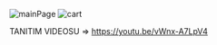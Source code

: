 ![mainPage](https://github.com/user-attachments/assets/f101b8e9-fb4a-4335-a5f7-71d317fc1a33)
![cart](https://github.com/user-attachments/assets/b36431e2-bb7f-45c6-9c99-5c740d4e9db4)

TANITIM VIDEOSU => https://youtu.be/vWnx-A7LpV4 
